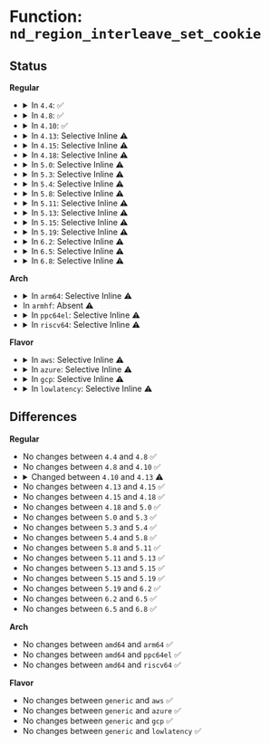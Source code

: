 # Function: <code>nd_region_interleave_set_cookie</code>

## Status
<b>Regular</b>
<ul>
<li>
<details>
<summary>In <code>4.4</code>: ✅</summary>

```c
u64 nd_region_interleave_set_cookie(struct nd_region *nd_region);
```

**Collision:** Unique Global

**Inline:** No

**Transformation:** False

**Instances:**

```
In drivers/nvdimm/region_devs.c (ffffffff8159ab50)
Location: drivers/nvdimm/region_devs.c:373
Inline: False
Direct callers:
  - drivers/nvdimm/namespace_devs.c:nd_region_register_namespaces
  - drivers/nvdimm/label.c:nd_pmem_namespace_label_update
```
**Symbols:**

```
ffffffff8159ab50-ffffffff8159ab6e: nd_region_interleave_set_cookie (STB_GLOBAL)
```
</details>
</li>
<li>
<details>
<summary>In <code>4.8</code>: ✅</summary>

```c
u64 nd_region_interleave_set_cookie(struct nd_region *nd_region);
```

**Collision:** Unique Global

**Inline:** No

**Transformation:** False

**Instances:**

```
In drivers/nvdimm/region_devs.c (ffffffff815f0b30)
Location: drivers/nvdimm/region_devs.c:485
Inline: False
Direct callers:
  - drivers/nvdimm/namespace_devs.c:nd_region_register_namespaces
  - drivers/nvdimm/label.c:nd_pmem_namespace_label_update
```
**Symbols:**

```
ffffffff815f0b30-ffffffff815f0b4e: nd_region_interleave_set_cookie (STB_GLOBAL)
```
</details>
</li>
<li>
<details>
<summary>In <code>4.10</code>: ✅</summary>

```c
u64 nd_region_interleave_set_cookie(struct nd_region *nd_region);
```

**Collision:** Unique Global

**Inline:** No

**Transformation:** False

**Instances:**

```
In drivers/nvdimm/region_devs.c (ffffffff8161daf0)
Location: drivers/nvdimm/region_devs.c:499
Inline: False
Direct callers:
  - drivers/nvdimm/namespace_devs.c:create_namespace_pmem
  - drivers/nvdimm/label.c:nd_pmem_namespace_label_update
```
**Symbols:**

```
ffffffff8161daf0-ffffffff8161db0e: nd_region_interleave_set_cookie (STB_GLOBAL)
```
</details>
</li>
<li>
<details>
<summary>In <code>4.13</code>: Selective Inline ⚠️</summary>

```c
u64 nd_region_interleave_set_cookie(struct nd_region *nd_region, struct nd_namespace_index *nsindex);
```

**Collision:** Unique Global

**Inline:** Selective

**Transformation:** False

**Instances:**

```
In drivers/nvdimm/region_devs.c (ffffffff8163127f)
Location: drivers/nvdimm/region_devs.c:599
Inline: True
Inline callers:
  - drivers/nvdimm/region_devs.c:set_cookie_show
Direct callers:
  - drivers/nvdimm/namespace_devs.c:create_namespace_pmem
  - drivers/nvdimm/label.c:nd_pmem_namespace_label_update
```
**Symbols:**

```
ffffffff81631f70-ffffffff81631fa0: nd_region_interleave_set_cookie (STB_GLOBAL)
```
</details>
</li>
<li>
<details>
<summary>In <code>4.15</code>: Selective Inline ⚠️</summary>

```c
u64 nd_region_interleave_set_cookie(struct nd_region *nd_region, struct nd_namespace_index *nsindex);
```

**Collision:** Unique Global

**Inline:** Selective

**Transformation:** False

**Instances:**

```
In drivers/nvdimm/region_devs.c (ffffffff81699aaf)
Location: drivers/nvdimm/region_devs.c:618
Inline: True
Inline callers:
  - drivers/nvdimm/region_devs.c:set_cookie_show
Direct callers:
  - drivers/nvdimm/namespace_devs.c:scan_labels
  - drivers/nvdimm/label.c:nd_pmem_namespace_label_update
```
**Symbols:**

```
ffffffff8169a8d0-ffffffff8169a900: nd_region_interleave_set_cookie (STB_GLOBAL)
```
</details>
</li>
<li>
<details>
<summary>In <code>4.18</code>: Selective Inline ⚠️</summary>

```c
u64 nd_region_interleave_set_cookie(struct nd_region *nd_region, struct nd_namespace_index *nsindex);
```

**Collision:** Unique Global

**Inline:** Selective

**Transformation:** False

**Instances:**

```
In drivers/nvdimm/region_devs.c (ffffffff816d5d4e)
Location: drivers/nvdimm/region_devs.c:657
Inline: True
Inline callers:
  - drivers/nvdimm/region_devs.c:set_cookie_show
Direct callers:
  - drivers/nvdimm/namespace_devs.c:scan_labels
  - drivers/nvdimm/label.c:__pmem_label_update
```
**Symbols:**

```
ffffffff816d6c90-ffffffff816d6cc2: nd_region_interleave_set_cookie (STB_GLOBAL)
```
</details>
</li>
<li>
<details>
<summary>In <code>5.0</code>: Selective Inline ⚠️</summary>

```c
u64 nd_region_interleave_set_cookie(struct nd_region *nd_region, struct nd_namespace_index *nsindex);
```

**Collision:** Unique Global

**Inline:** Selective

**Transformation:** False

**Instances:**

```
In drivers/nvdimm/region_devs.c (ffffffff816f7a6e)
Location: drivers/nvdimm/region_devs.c:685
Inline: True
Inline callers:
  - drivers/nvdimm/region_devs.c:set_cookie_show
Direct callers:
  - drivers/nvdimm/namespace_devs.c:scan_labels
  - drivers/nvdimm/label.c:__pmem_label_update
```
**Symbols:**

```
ffffffff816f8ae0-ffffffff816f8b12: nd_region_interleave_set_cookie (STB_GLOBAL)
```
</details>
</li>
<li>
<details>
<summary>In <code>5.3</code>: Selective Inline ⚠️</summary>

```c
u64 nd_region_interleave_set_cookie(struct nd_region *nd_region, struct nd_namespace_index *nsindex);
```

**Collision:** Unique Global

**Inline:** Selective

**Transformation:** False

**Instances:**

```
In drivers/nvdimm/region_devs.c (ffffffff81731177)
Location: drivers/nvdimm/region_devs.c:683
Inline: True
Inline callers:
  - drivers/nvdimm/region_devs.c:set_cookie_show
Direct callers:
  - drivers/nvdimm/namespace_devs.c:create_namespace_pmem
  - drivers/nvdimm/label.c:__pmem_label_update
```
**Symbols:**

```
ffffffff817321d0-ffffffff81732202: nd_region_interleave_set_cookie (STB_GLOBAL)
```
</details>
</li>
<li>
<details>
<summary>In <code>5.4</code>: Selective Inline ⚠️</summary>

```c
u64 nd_region_interleave_set_cookie(struct nd_region *nd_region, struct nd_namespace_index *nsindex);
```

**Collision:** Unique Global

**Inline:** Selective

**Transformation:** False

**Instances:**

```
In drivers/nvdimm/region_devs.c (ffffffff81755277)
Location: drivers/nvdimm/region_devs.c:683
Inline: True
Inline callers:
  - drivers/nvdimm/region_devs.c:set_cookie_show
Direct callers:
  - drivers/nvdimm/namespace_devs.c:create_namespace_pmem
  - drivers/nvdimm/label.c:__pmem_label_update
```
**Symbols:**

```
ffffffff81756350-ffffffff81756382: nd_region_interleave_set_cookie (STB_GLOBAL)
```
</details>
</li>
<li>
<details>
<summary>In <code>5.8</code>: Selective Inline ⚠️</summary>

```c
u64 nd_region_interleave_set_cookie(struct nd_region *nd_region, struct nd_namespace_index *nsindex);
```

**Collision:** Unique Global

**Inline:** Selective

**Transformation:** False

**Instances:**

```
In drivers/nvdimm/region_devs.c (ffffffff81815354)
Location: drivers/nvdimm/region_devs.c:857
Inline: True
Inline callers:
  - drivers/nvdimm/region_devs.c:set_cookie_show
Direct callers:
  - drivers/nvdimm/namespace_devs.c:create_namespace_pmem
  - drivers/nvdimm/label.c:__pmem_label_update
```
**Symbols:**

```
ffffffff81815930-ffffffff81815962: nd_region_interleave_set_cookie (STB_GLOBAL)
```
</details>
</li>
<li>
<details>
<summary>In <code>5.11</code>: Selective Inline ⚠️</summary>

```c
u64 nd_region_interleave_set_cookie(struct nd_region *nd_region, struct nd_namespace_index *nsindex);
```

**Collision:** Unique Global

**Inline:** Selective

**Transformation:** False

**Instances:**

```
In drivers/nvdimm/region_devs.c (ffffffff81824544)
Location: drivers/nvdimm/region_devs.c:857
Inline: True
Inline callers:
  - drivers/nvdimm/region_devs.c:set_cookie_show
Direct callers:
  - drivers/nvdimm/namespace_devs.c:create_namespace_pmem
  - drivers/nvdimm/label.c:__pmem_label_update
```
**Symbols:**

```
ffffffff81824b20-ffffffff81824b52: nd_region_interleave_set_cookie (STB_GLOBAL)
```
</details>
</li>
<li>
<details>
<summary>In <code>5.13</code>: Selective Inline ⚠️</summary>

```c
u64 nd_region_interleave_set_cookie(struct nd_region *nd_region, struct nd_namespace_index *nsindex);
```

**Collision:** Unique Global

**Inline:** Selective

**Transformation:** False

**Instances:**

```
In drivers/nvdimm/region_devs.c (ffffffff81807774)
Location: drivers/nvdimm/region_devs.c:864
Inline: True
Inline callers:
  - drivers/nvdimm/region_devs.c:set_cookie_show
Direct callers:
  - drivers/nvdimm/namespace_devs.c:create_namespace_pmem
  - drivers/nvdimm/label.c:__pmem_label_update
```
**Symbols:**

```
ffffffff81807eb0-ffffffff81807ee2: nd_region_interleave_set_cookie (STB_GLOBAL)
```
</details>
</li>
<li>
<details>
<summary>In <code>5.15</code>: Selective Inline ⚠️</summary>

```c
u64 nd_region_interleave_set_cookie(struct nd_region *nd_region, struct nd_namespace_index *nsindex);
```

**Collision:** Unique Global

**Inline:** Selective

**Transformation:** False

**Instances:**

```
In drivers/nvdimm/region_devs.c (ffffffff81891134)
Location: drivers/nvdimm/region_devs.c:864
Inline: True
Inline callers:
  - drivers/nvdimm/region_devs.c:set_cookie_show
Direct callers:
  - drivers/nvdimm/namespace_devs.c:create_namespace_pmem
  - drivers/nvdimm/label.c:__pmem_label_update
```
**Symbols:**

```
ffffffff81892650-ffffffff81892682: nd_region_interleave_set_cookie (STB_GLOBAL)
```
</details>
</li>
<li>
<details>
<summary>In <code>5.19</code>: Selective Inline ⚠️</summary>

```c
u64 nd_region_interleave_set_cookie(struct nd_region *nd_region, struct nd_namespace_index *nsindex);
```

**Collision:** Unique Global

**Inline:** Selective

**Transformation:** False

**Instances:**

```
In drivers/nvdimm/region_devs.c (ffffffff819da28f)
Location: drivers/nvdimm/region_devs.c:807
Inline: True
Inline callers:
  - drivers/nvdimm/region_devs.c:set_cookie_show
Direct callers:
  - drivers/nvdimm/namespace_devs.c:create_namespace_pmem
  - drivers/nvdimm/label.c:__pmem_label_update
```
**Symbols:**

```
ffffffff819dc830-ffffffff819dc87a: nd_region_interleave_set_cookie (STB_GLOBAL)
```
</details>
</li>
<li>
<details>
<summary>In <code>6.2</code>: Selective Inline ⚠️</summary>

```c
u64 nd_region_interleave_set_cookie(struct nd_region *nd_region, struct nd_namespace_index *nsindex);
```

**Collision:** Unique Global

**Inline:** Selective

**Transformation:** False

**Instances:**

```
In drivers/nvdimm/region_devs.c (ffffffff81b5555f)
Location: drivers/nvdimm/region_devs.c:852
Inline: True
Inline callers:
  - drivers/nvdimm/region_devs.c:set_cookie_show
Direct callers:
  - drivers/nvdimm/namespace_devs.c:create_namespace_pmem
  - drivers/nvdimm/label.c:__pmem_label_update
```
**Symbols:**

```
ffffffff81b57e80-ffffffff81b57eca: nd_region_interleave_set_cookie (STB_GLOBAL)
```
</details>
</li>
<li>
<details>
<summary>In <code>6.5</code>: Selective Inline ⚠️</summary>

```c
u64 nd_region_interleave_set_cookie(struct nd_region *nd_region, struct nd_namespace_index *nsindex);
```

**Collision:** Unique Global

**Inline:** Selective

**Transformation:** False

**Instances:**

```
In drivers/nvdimm/region_devs.c (ffffffff81ba8aaf)
Location: drivers/nvdimm/region_devs.c:852
Inline: True
Inline callers:
  - drivers/nvdimm/region_devs.c:set_cookie_show
Direct callers:
  - drivers/nvdimm/namespace_devs.c:create_namespace_pmem
  - drivers/nvdimm/label.c:__pmem_label_update
```
**Symbols:**

```
ffffffff81bab3f0-ffffffff81bab43a: nd_region_interleave_set_cookie (STB_GLOBAL)
```
</details>
</li>
<li>
<details>
<summary>In <code>6.8</code>: Selective Inline ⚠️</summary>

```c
u64 nd_region_interleave_set_cookie(struct nd_region *nd_region, struct nd_namespace_index *nsindex);
```

**Collision:** Unique Global

**Inline:** Selective

**Transformation:** False

**Instances:**

```
In drivers/nvdimm/region_devs.c (ffffffff81bfcc4f)
Location: drivers/nvdimm/region_devs.c:853
Inline: True
Inline callers:
  - drivers/nvdimm/region_devs.c:set_cookie_show
Direct callers:
  - drivers/nvdimm/namespace_devs.c:create_namespace_pmem
  - drivers/nvdimm/label.c:__pmem_label_update
```
**Symbols:**

```
ffffffff81bff730-ffffffff81bff77a: nd_region_interleave_set_cookie (STB_GLOBAL)
```
</details>
</li>
</ul>
<b>Arch</b>
<ul>
<li>
<details>
<summary>In <code>arm64</code>: Selective Inline ⚠️</summary>

```c
u64 nd_region_interleave_set_cookie(struct nd_region *nd_region, struct nd_namespace_index *nsindex);
```

**Collision:** Unique Global

**Inline:** Selective

**Transformation:** False

**Instances:**

```
In drivers/nvdimm/region_devs.c (ffff800010956398)
Location: drivers/nvdimm/region_devs.c:683
Inline: True
Inline callers:
  - drivers/nvdimm/region_devs.c:set_cookie_show
Direct callers:
  - drivers/nvdimm/namespace_devs.c:create_namespace_pmem
  - drivers/nvdimm/label.c:__pmem_label_update
```
**Symbols:**

```
ffff800010957788-ffff8000109577f0: nd_region_interleave_set_cookie (STB_GLOBAL)
```
</details>
</li>
<li>
In <code>armhf</code>: Absent ⚠️
</li>
<li>
<details>
<summary>In <code>ppc64el</code>: Selective Inline ⚠️</summary>

```c
u64 nd_region_interleave_set_cookie(struct nd_region *nd_region, struct nd_namespace_index *nsindex);
```

**Collision:** Unique Global

**Inline:** Selective

**Transformation:** False

**Instances:**

```
In drivers/nvdimm/region_devs.c (c000000000a03f10)
Location: drivers/nvdimm/region_devs.c:683
Inline: True
Inline callers:
  - drivers/nvdimm/region_devs.c:set_cookie_show
Direct callers:
  - drivers/nvdimm/namespace_devs.c:create_namespace_pmem
  - drivers/nvdimm/label.c:__pmem_label_update
```
**Symbols:**

```
c000000000a05870-c000000000a058c8: nd_region_interleave_set_cookie (STB_GLOBAL)
```
</details>
</li>
<li>
<details>
<summary>In <code>riscv64</code>: Selective Inline ⚠️</summary>

```c
u64 nd_region_interleave_set_cookie(struct nd_region *nd_region, struct nd_namespace_index *nsindex);
```

**Collision:** Unique Global

**Inline:** Selective

**Transformation:** False

**Instances:**

```
In drivers/nvdimm/region_devs.c (ffffffe0005c5726)
Location: drivers/nvdimm/region_devs.c:683
Inline: True
Inline callers:
  - drivers/nvdimm/region_devs.c:set_cookie_show
Direct callers:
  - drivers/nvdimm/namespace_devs.c:create_namespace_pmem
  - drivers/nvdimm/label.c:__pmem_label_update
```
**Symbols:**

```
ffffffe0005c6736-ffffffe0005c6792: nd_region_interleave_set_cookie (STB_GLOBAL)
```
</details>
</li>
</ul>
<b>Flavor</b>
<ul>
<li>
<details>
<summary>In <code>aws</code>: Selective Inline ⚠️</summary>

```c
u64 nd_region_interleave_set_cookie(struct nd_region *nd_region, struct nd_namespace_index *nsindex);
```

**Collision:** Unique Global

**Inline:** Selective

**Transformation:** False

**Instances:**

```
In drivers/nvdimm/region_devs.c (ffffffff81709967)
Location: drivers/nvdimm/region_devs.c:683
Inline: True
Inline callers:
  - drivers/nvdimm/region_devs.c:set_cookie_show
Direct callers:
  - drivers/nvdimm/namespace_devs.c:create_namespace_pmem
  - drivers/nvdimm/label.c:__pmem_label_update
```
**Symbols:**

```
ffffffff8170aa40-ffffffff8170aa72: nd_region_interleave_set_cookie (STB_GLOBAL)
```
</details>
</li>
<li>
<details>
<summary>In <code>azure</code>: Selective Inline ⚠️</summary>

```c
u64 nd_region_interleave_set_cookie(struct nd_region *nd_region, struct nd_namespace_index *nsindex);
```

**Collision:** Unique Global

**Inline:** Selective

**Transformation:** False

**Instances:**

```
In drivers/nvdimm/region_devs.c (ffffffff816dd3e7)
Location: drivers/nvdimm/region_devs.c:683
Inline: True
Inline callers:
  - drivers/nvdimm/region_devs.c:set_cookie_show
Direct callers:
  - drivers/nvdimm/namespace_devs.c:create_namespace_pmem
  - drivers/nvdimm/label.c:__pmem_label_update
```
**Symbols:**

```
ffffffff816de4c0-ffffffff816de4f2: nd_region_interleave_set_cookie (STB_GLOBAL)
```
</details>
</li>
<li>
<details>
<summary>In <code>gcp</code>: Selective Inline ⚠️</summary>

```c
u64 nd_region_interleave_set_cookie(struct nd_region *nd_region, struct nd_namespace_index *nsindex);
```

**Collision:** Unique Global

**Inline:** Selective

**Transformation:** False

**Instances:**

```
In drivers/nvdimm/region_devs.c (ffffffff81748737)
Location: drivers/nvdimm/region_devs.c:683
Inline: True
Inline callers:
  - drivers/nvdimm/region_devs.c:set_cookie_show
Direct callers:
  - drivers/nvdimm/namespace_devs.c:create_namespace_pmem
  - drivers/nvdimm/label.c:__pmem_label_update
```
**Symbols:**

```
ffffffff81749810-ffffffff81749842: nd_region_interleave_set_cookie (STB_GLOBAL)
```
</details>
</li>
<li>
<details>
<summary>In <code>lowlatency</code>: Selective Inline ⚠️</summary>

```c
u64 nd_region_interleave_set_cookie(struct nd_region *nd_region, struct nd_namespace_index *nsindex);
```

**Collision:** Unique Global

**Inline:** Selective

**Transformation:** False

**Instances:**

```
In drivers/nvdimm/region_devs.c (ffffffff81763bb7)
Location: drivers/nvdimm/region_devs.c:683
Inline: True
Inline callers:
  - drivers/nvdimm/region_devs.c:set_cookie_show
Direct callers:
  - drivers/nvdimm/namespace_devs.c:create_namespace_pmem
  - drivers/nvdimm/label.c:__pmem_label_update
```
**Symbols:**

```
ffffffff81764c90-ffffffff81764cc2: nd_region_interleave_set_cookie (STB_GLOBAL)
```
</details>
</li>
</ul>

## Differences
<b>Regular</b>
<ul>
<li>
No changes between <code>4.4</code> and <code>4.8</code> ✅
</li>
<li>
No changes between <code>4.8</code> and <code>4.10</code> ✅
</li>
<li>
<details>
<summary>Changed between <code>4.10</code> and <code>4.13</code> ⚠️</summary>
<ul>
<li>
<b>Param added. </b>
<code>struct nd_namespace_index *nsindex</code>
</li>
</ul>
</details>
</li>
<li>
No changes between <code>4.13</code> and <code>4.15</code> ✅
</li>
<li>
No changes between <code>4.15</code> and <code>4.18</code> ✅
</li>
<li>
No changes between <code>4.18</code> and <code>5.0</code> ✅
</li>
<li>
No changes between <code>5.0</code> and <code>5.3</code> ✅
</li>
<li>
No changes between <code>5.3</code> and <code>5.4</code> ✅
</li>
<li>
No changes between <code>5.4</code> and <code>5.8</code> ✅
</li>
<li>
No changes between <code>5.8</code> and <code>5.11</code> ✅
</li>
<li>
No changes between <code>5.11</code> and <code>5.13</code> ✅
</li>
<li>
No changes between <code>5.13</code> and <code>5.15</code> ✅
</li>
<li>
No changes between <code>5.15</code> and <code>5.19</code> ✅
</li>
<li>
No changes between <code>5.19</code> and <code>6.2</code> ✅
</li>
<li>
No changes between <code>6.2</code> and <code>6.5</code> ✅
</li>
<li>
No changes between <code>6.5</code> and <code>6.8</code> ✅
</li>
</ul>
<b>Arch</b>
<ul>
<li>
No changes between <code>amd64</code> and <code>arm64</code> ✅
</li>
<li>
No changes between <code>amd64</code> and <code>ppc64el</code> ✅
</li>
<li>
No changes between <code>amd64</code> and <code>riscv64</code> ✅
</li>
</ul>
<b>Flavor</b>
<ul>
<li>
No changes between <code>generic</code> and <code>aws</code> ✅
</li>
<li>
No changes between <code>generic</code> and <code>azure</code> ✅
</li>
<li>
No changes between <code>generic</code> and <code>gcp</code> ✅
</li>
<li>
No changes between <code>generic</code> and <code>lowlatency</code> ✅
</li>
</ul>
